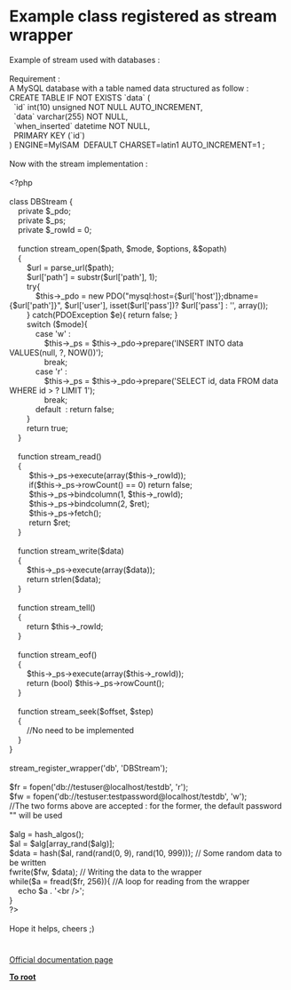# Example class registered as stream wrapper




<div class="phpcode"><span class="html">
Example of stream used with databases :<br><br>Requirement :<br>A MySQL database with a table named data structured as follow :<br>CREATE TABLE IF NOT EXISTS `data` (<br>&#xA0; `id` int(10) unsigned NOT NULL AUTO_INCREMENT,<br>&#xA0; `data` varchar(255) NOT NULL,<br>&#xA0; `when_inserted` datetime NOT NULL,<br>&#xA0; PRIMARY KEY (`id`)<br>) ENGINE=MyISAM&#xA0; DEFAULT CHARSET=latin1 AUTO_INCREMENT=1 ;<br><br>Now with the stream implementation :<br><br><span class="default">&lt;?php<br><br></span><span class="keyword">class </span><span class="default">DBStream </span><span class="keyword">{<br>&#xA0; &#xA0; private </span><span class="default">$_pdo</span><span class="keyword">;<br>&#xA0; &#xA0; private </span><span class="default">$_ps</span><span class="keyword">;<br>&#xA0; &#xA0; private </span><span class="default">$_rowId </span><span class="keyword">= </span><span class="default">0</span><span class="keyword">;<br><br>&#xA0; &#xA0; function </span><span class="default">stream_open</span><span class="keyword">(</span><span class="default">$path</span><span class="keyword">, </span><span class="default">$mode</span><span class="keyword">, </span><span class="default">$options</span><span class="keyword">, &amp;</span><span class="default">$opath</span><span class="keyword">)<br>&#xA0; &#xA0; {<br>&#xA0; &#xA0; &#xA0; &#xA0; </span><span class="default">$url </span><span class="keyword">= </span><span class="default">parse_url</span><span class="keyword">(</span><span class="default">$path</span><span class="keyword">);<br>&#xA0; &#xA0; &#xA0; &#xA0; </span><span class="default">$url</span><span class="keyword">[</span><span class="string">&apos;path&apos;</span><span class="keyword">] = </span><span class="default">substr</span><span class="keyword">(</span><span class="default">$url</span><span class="keyword">[</span><span class="string">&apos;path&apos;</span><span class="keyword">], </span><span class="default">1</span><span class="keyword">);<br>&#xA0; &#xA0; &#xA0; &#xA0; try{<br>&#xA0; &#xA0; &#xA0; &#xA0; &#xA0; &#xA0; </span><span class="default">$this</span><span class="keyword">-&gt;</span><span class="default">_pdo </span><span class="keyword">= new </span><span class="default">PDO</span><span class="keyword">(</span><span class="string">&quot;mysql:host=</span><span class="keyword">{</span><span class="default">$url</span><span class="keyword">[</span><span class="string">&apos;host&apos;</span><span class="keyword">]}</span><span class="string">;dbname=</span><span class="keyword">{</span><span class="default">$url</span><span class="keyword">[</span><span class="string">&apos;path&apos;</span><span class="keyword">]}</span><span class="string">&quot;</span><span class="keyword">, </span><span class="default">$url</span><span class="keyword">[</span><span class="string">&apos;user&apos;</span><span class="keyword">], isset(</span><span class="default">$url</span><span class="keyword">[</span><span class="string">&apos;pass&apos;</span><span class="keyword">])? </span><span class="default">$url</span><span class="keyword">[</span><span class="string">&apos;pass&apos;</span><span class="keyword">] : </span><span class="string">&apos;&apos;</span><span class="keyword">, array());<br>&#xA0; &#xA0; &#xA0; &#xA0; } catch(</span><span class="default">PDOException $e</span><span class="keyword">){ return </span><span class="default">false</span><span class="keyword">; }<br>&#xA0; &#xA0; &#xA0; &#xA0; switch (</span><span class="default">$mode</span><span class="keyword">){<br>&#xA0; &#xA0; &#xA0; &#xA0; &#xA0; &#xA0; case </span><span class="string">&apos;w&apos; </span><span class="keyword">: <br>&#xA0; &#xA0; &#xA0; &#xA0; &#xA0; &#xA0; &#xA0; &#xA0; </span><span class="default">$this</span><span class="keyword">-&gt;</span><span class="default">_ps </span><span class="keyword">= </span><span class="default">$this</span><span class="keyword">-&gt;</span><span class="default">_pdo</span><span class="keyword">-&gt;</span><span class="default">prepare</span><span class="keyword">(</span><span class="string">&apos;INSERT INTO data VALUES(null, ?, NOW())&apos;</span><span class="keyword">);<br>&#xA0; &#xA0; &#xA0; &#xA0; &#xA0; &#xA0; &#xA0; &#xA0; break;<br>&#xA0; &#xA0; &#xA0; &#xA0; &#xA0; &#xA0; case </span><span class="string">&apos;r&apos; </span><span class="keyword">: <br>&#xA0; &#xA0; &#xA0; &#xA0; &#xA0; &#xA0; &#xA0; &#xA0; </span><span class="default">$this</span><span class="keyword">-&gt;</span><span class="default">_ps </span><span class="keyword">= </span><span class="default">$this</span><span class="keyword">-&gt;</span><span class="default">_pdo</span><span class="keyword">-&gt;</span><span class="default">prepare</span><span class="keyword">(</span><span class="string">&apos;SELECT id, data FROM data WHERE id &gt; ? LIMIT 1&apos;</span><span class="keyword">);<br>&#xA0; &#xA0; &#xA0; &#xA0; &#xA0; &#xA0; &#xA0; &#xA0; break;<br>&#xA0; &#xA0; &#xA0; &#xA0; &#xA0; &#xA0; default&#xA0; : return </span><span class="default">false</span><span class="keyword">;<br>&#xA0; &#xA0; &#xA0; &#xA0; }<br>&#xA0; &#xA0; &#xA0; &#xA0; return </span><span class="default">true</span><span class="keyword">;<br>&#xA0; &#xA0; }<br><br>&#xA0; &#xA0; function </span><span class="default">stream_read</span><span class="keyword">()<br>&#xA0; &#xA0; {<br>&#xA0; &#xA0; &#xA0; &#xA0;&#xA0; </span><span class="default">$this</span><span class="keyword">-&gt;</span><span class="default">_ps</span><span class="keyword">-&gt;</span><span class="default">execute</span><span class="keyword">(array(</span><span class="default">$this</span><span class="keyword">-&gt;</span><span class="default">_rowId</span><span class="keyword">));<br>&#xA0; &#xA0; &#xA0; &#xA0;&#xA0; if(</span><span class="default">$this</span><span class="keyword">-&gt;</span><span class="default">_ps</span><span class="keyword">-&gt;</span><span class="default">rowCount</span><span class="keyword">() == </span><span class="default">0</span><span class="keyword">) return </span><span class="default">false</span><span class="keyword">;<br>&#xA0; &#xA0; &#xA0; &#xA0;&#xA0; </span><span class="default">$this</span><span class="keyword">-&gt;</span><span class="default">_ps</span><span class="keyword">-&gt;</span><span class="default">bindcolumn</span><span class="keyword">(</span><span class="default">1</span><span class="keyword">, </span><span class="default">$this</span><span class="keyword">-&gt;</span><span class="default">_rowId</span><span class="keyword">);<br>&#xA0; &#xA0; &#xA0; &#xA0;&#xA0; </span><span class="default">$this</span><span class="keyword">-&gt;</span><span class="default">_ps</span><span class="keyword">-&gt;</span><span class="default">bindcolumn</span><span class="keyword">(</span><span class="default">2</span><span class="keyword">, </span><span class="default">$ret</span><span class="keyword">);<br>&#xA0; &#xA0; &#xA0; &#xA0;&#xA0; </span><span class="default">$this</span><span class="keyword">-&gt;</span><span class="default">_ps</span><span class="keyword">-&gt;</span><span class="default">fetch</span><span class="keyword">();<br>&#xA0; &#xA0; &#xA0; &#xA0;&#xA0; return </span><span class="default">$ret</span><span class="keyword">;<br>&#xA0; &#xA0; }<br><br>&#xA0; &#xA0; function </span><span class="default">stream_write</span><span class="keyword">(</span><span class="default">$data</span><span class="keyword">)<br>&#xA0; &#xA0; {<br>&#xA0; &#xA0; &#xA0; &#xA0; </span><span class="default">$this</span><span class="keyword">-&gt;</span><span class="default">_ps</span><span class="keyword">-&gt;</span><span class="default">execute</span><span class="keyword">(array(</span><span class="default">$data</span><span class="keyword">));<br>&#xA0; &#xA0; &#xA0; &#xA0; return </span><span class="default">strlen</span><span class="keyword">(</span><span class="default">$data</span><span class="keyword">);<br>&#xA0; &#xA0; }<br><br>&#xA0; &#xA0; function </span><span class="default">stream_tell</span><span class="keyword">()<br>&#xA0; &#xA0; {<br>&#xA0; &#xA0; &#xA0; &#xA0; return </span><span class="default">$this</span><span class="keyword">-&gt;</span><span class="default">_rowId</span><span class="keyword">;<br>&#xA0; &#xA0; }<br><br>&#xA0; &#xA0; function </span><span class="default">stream_eof</span><span class="keyword">()<br>&#xA0; &#xA0; {<br>&#xA0; &#xA0; &#xA0; &#xA0; </span><span class="default">$this</span><span class="keyword">-&gt;</span><span class="default">_ps</span><span class="keyword">-&gt;</span><span class="default">execute</span><span class="keyword">(array(</span><span class="default">$this</span><span class="keyword">-&gt;</span><span class="default">_rowId</span><span class="keyword">));<br>&#xA0; &#xA0; &#xA0; &#xA0; return (bool) </span><span class="default">$this</span><span class="keyword">-&gt;</span><span class="default">_ps</span><span class="keyword">-&gt;</span><span class="default">rowCount</span><span class="keyword">();<br>&#xA0; &#xA0; }<br><br>&#xA0; &#xA0; function </span><span class="default">stream_seek</span><span class="keyword">(</span><span class="default">$offset</span><span class="keyword">, </span><span class="default">$step</span><span class="keyword">)<br>&#xA0; &#xA0; {<br>&#xA0; &#xA0; &#xA0; &#xA0; </span><span class="comment">//No need to be implemented<br>&#xA0; &#xA0; </span><span class="keyword">}<br>}<br><br></span><span class="default">stream_register_wrapper</span><span class="keyword">(</span><span class="string">&apos;db&apos;</span><span class="keyword">, </span><span class="string">&apos;DBStream&apos;</span><span class="keyword">);<br><br></span><span class="default">$fr </span><span class="keyword">= </span><span class="default">fopen</span><span class="keyword">(</span><span class="string">&apos;db://testuser@localhost/testdb&apos;</span><span class="keyword">, </span><span class="string">&apos;r&apos;</span><span class="keyword">);<br></span><span class="default">$fw </span><span class="keyword">= </span><span class="default">fopen</span><span class="keyword">(</span><span class="string">&apos;db://testuser:testpassword@localhost/testdb&apos;</span><span class="keyword">, </span><span class="string">&apos;w&apos;</span><span class="keyword">);<br></span><span class="comment">//The two forms above are accepted : for the former, the default password &quot;&quot; will be used<br><br></span><span class="default">$alg </span><span class="keyword">= </span><span class="default">hash_algos</span><span class="keyword">();<br></span><span class="default">$al </span><span class="keyword">= </span><span class="default">$alg</span><span class="keyword">[</span><span class="default">array_rand</span><span class="keyword">(</span><span class="default">$alg</span><span class="keyword">)];<br></span><span class="default">$data </span><span class="keyword">= </span><span class="default">hash</span><span class="keyword">(</span><span class="default">$al</span><span class="keyword">, </span><span class="default">rand</span><span class="keyword">(</span><span class="default">rand</span><span class="keyword">(</span><span class="default">0</span><span class="keyword">, </span><span class="default">9</span><span class="keyword">), </span><span class="default">rand</span><span class="keyword">(</span><span class="default">10</span><span class="keyword">, </span><span class="default">999</span><span class="keyword">))); </span><span class="comment">// Some random data to be written<br></span><span class="default">fwrite</span><span class="keyword">(</span><span class="default">$fw</span><span class="keyword">, </span><span class="default">$data</span><span class="keyword">); </span><span class="comment">// Writing the data to the wrapper<br></span><span class="keyword">while(</span><span class="default">$a </span><span class="keyword">= </span><span class="default">fread</span><span class="keyword">(</span><span class="default">$fr</span><span class="keyword">, </span><span class="default">256</span><span class="keyword">)){ </span><span class="comment">//A loop for reading from the wrapper<br>&#xA0; &#xA0; </span><span class="keyword">echo </span><span class="default">$a </span><span class="keyword">. </span><span class="string">&apos;&lt;br /&gt;&apos;</span><span class="keyword">;<br>}<br></span><span class="default">?&gt;<br></span><br>Hope it helps, cheers ;)</span>
</div>
  

#

[Official documentation page](https://www.php.net/manual/en/stream.streamwrapper.example-1.php)

**[To root](/README.md)**